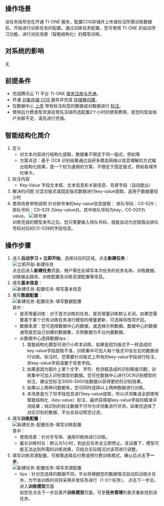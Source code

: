 ## 操作场景
该任务指导您在开通 TI-ONE 服务，配置COS存储并上传或标注所需训练数据后，开始进行训练任务的配置。通过训练任务配置，您可使用 TI-ONE 的自动学习功能，进行对应场景（智能结构化）的模型训练。

## 对系统的影响
无

## 前提条件
- 完成腾讯云 TI 平台 TI-ONE [服务注册与开通](https://cloud.tencent.com/document/product/851/39086)。
- 开通 [对象存储 COS ](https://console.cloud.tencent.com/cos)服务并完成 [存储桶创建](https://cloud.tencent.com/document/product/436/13309)。
- 在数据中心 [上传]() 带有标注标签的数据或对数据进行 [标注](https://cloud.tencent.com/document/product/851/74160#.E6.93.8D.E4.BD.9C-.E6.A0.87.E6.B3.A8)。
- 使用后付费类型资源会预先冻结所选配置2个小时的使用费用，若您的现金账户余额不足，请先进行充值。

## 智能结构化简介

1. 定义
	- 对文本内容进行结构化提取，数据集不限定于同一版式，例如等
	- 方案详述：基于 OCR 识别结果通过自研多模态网络以信息理解的方式输出结构化结果。是一个较为通用的方案，不限定于固定版式，例如各城市社保卡。
2. 标注内容
	- Key-Value 字段文本框、文本信息和关联信息、背景字段（自动跑出）
3. 解决的问题
对混合版式或固定版式数据进行key-value提取，适用于数据量较少时
4. 使用场景举例说明
针对排号单的key-value信息提取： 排队号码：C0-029； 
排队号码：C0-029 为key-value对。其中排队号码为key，C0-029为value。
![排号单](https://qcloudimg.tencent-cloud.cn/raw/65f2d05abe27af9fd67bd8d6b1c0382a.png)  
训练完成的模型发布之后，您只需要输入排队号码，就能自动为您提取出排队号码对应的C0-029的字段信息。

## 操作步骤
1. 进入**自动学习 > 立即开始**，选择对应的区域，点击**新建任务**：  
![立即开始-新建任务](https://qcloudimg.tencent-cloud.cn/raw/bdc134c1dfed4c380dd3314d4ef4798d.png)  
点击后进入**新建任务**页面，用户需在此填写本次任务的任务名称、训练数据、训练输出路径、训练配置及训练资源配置等信息。  
2. 填写**基本信息**：  
![新建任务-配置任务-填写基本信息](https://qcloudimg.tencent-cloud.cn/raw/c1768851ab4c8fedbdd92175fc67312b.png)  
3. 填写**数据配置**：  
![新建任务-配置任务-填写数据配置](https://qcloudimg.tencent-cloud.cn/raw/1f9b295487c1042865b2c3d5a26cb743.png)  
	其中：  
	- 是否增量训练：对于首次训练的任务，是否增量训练默认关闭。如果您需要基于某个已有训练任务进行模型的增量更新，可选择将改项开启。  
	- 数据来源：您可选择数据中心的数据，或选择示例数据。数据中心的数据通常是您自己创建的数据集，示例数据为平台内置数据。  
    - 从数据中心选择数据tips：
      1.  智能结构化模型可进行小样本训练，如果是因为版式不一样造成的key-value字段提取不准，训练集中可加入每个版式10张左右的数据进行训练。标注时，您需要针对版式上所有的key-value字段进行标注，非key-value字段请置于背景字段。
      2.  如果是因为图片上某个文字、字符、检测框造成的识别精度问题，训练集中可加入识别类型的数据。您可在数据中心进行OCR识别模型的标注，建议您标注3000-5000张数据以获得更好的识别效果。
      3.  如果以上两种问题都有，您可同时选择以上两种数据进行训练。
      4. 本场景是为了将字段信息进行key-value提取，所以评测集请全部使用智能结构化（key-value）标注，最终获得是key-value字段的精准评测结果；纯识别的标注数据不可作为评测集进行评测，如果您选择了对应识别的数据，平台会自动帮您过滤。
4. 填写**训练配置**：  
	![新建任务-配置任务-填写训练配置](https://qcloudimg.tencent-cloud.cn/raw/02f63de1e2bad9ffdabfb87a89b3a276.png)  
	其中：  
	- 使用场景：针对手写体、通用印刷体进行训练。  
	- 最长训练时长：默认为1小时，到达后任务会立即停止。该设置下，模型可能无法达到所需的训练效果，可结合实际情况对该项进行调整。  
5. 填写训练资源配置，可按需选择后付费或预付费训练模式，确认后点击**下一步**。  
![新建任务-配置任务-填写资源配置](https://qcloudimg.tencent-cloud.cn/raw/15ecfe84e26d84fa99029c63d85c7c32.png)  
	- tips：针对您选择的数据不同，平台将根据您的数据情况自动启动相关任务，为节省训练时间将采用并发任务进行（1-3个任务）。
点击下一步后，进入**训练模型**页面  
如您在点击下一步后离开**训练模型**页面，可至**任务管理**列表页重新找到该任务。
